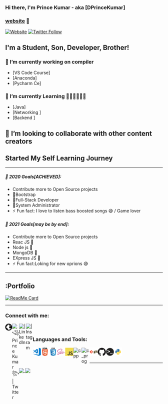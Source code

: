 ### Hi there, I'm Prince Kumar - aka [DPrinceKumar]
### [website] 👋

[![Website](https://img.shields.io/website?label=DPrinceKumar.com&style=for-the-badge&url=https://dprincekumar.github.io/MY-Portfolio/)](https://dprincekumar.github.io/MY-Portfolio/)
[![Twitter Follow](https://img.shields.io/twitter/follow/abtdprincekumar?color=1DA1F2&logo=twitter&style=for-the-badge)](https://twitter.com/abtdprincekumar)

## I'm a Student, Son, Developer, Brother!

### 🔭 I’m currently working on compiler
- [VS Code Course] 
- [Anaconda] 
- [Pycharm Ce]

### 🌱 I’m currently Learning 👨🏻‍💻👨🏻‍💻
- [Java] 
- [Networking ] 
- [Backend ]

## 👯 I’m looking to collaborate with other content creators

## Started My Self Learning Journey 
---
##### 🥅 2020 Goals[ACHIEVED]: 

- Contribute more to Open Source projects 
- 🎯Bootstrap 
- 🎯Full-Stack Developer 
- 🎯System Administrator
- ⚡ Fun fact: I love to listen bass boosted songs 😅 / Game lover 

##### 🥅 2021 Goals[may be by end]:
- Contribute more to Open Source projects 
- Reac JS 🎯
- Node js 🎯
- MongoDB 🎯
- EXpress JS 🎯
- ⚡ Fun fact:Loking for new oprions 😅
---
## :Portfolio

  [![ReadMe Card](https://github-readme-stats.vercel.app/api/pin/?username=DPrinceKumar&repo=MY-Portfolio&theme=radical)](https://github.com/DPrinceKumar/MY-Portfolio.git)

---

### Connect with me:

[<img align="left" alt="DPrinceKumar.com" width="22px" src="https://raw.githubusercontent.com/iconic/open-iconic/master/svg/globe.svg" />][website]
<!-- [<img align="left" alt=" | YouTube" width="22px" src="https://cdn.jsdelivr.net/npm/simple-icons@v3/icons/youtube.svg" />][youtube] -->
[<img align="left" alt="꧁Prince Kumar꧂ | Twitter" width="22px" src="https://cdn.jsdelivr.net/npm/simple-icons@v3/icons/twitter.svg" />][twitter]
[<img align="left" alt=" | LinkedIn" width="22px" src="https://cdn.jsdelivr.net/npm/simple-icons@v3/icons/linkedin.svg" />][linkedin]
[<img align="left" alt=" | Instagram" width="22px" src="https://cdn.jsdelivr.net/npm/simple-icons@v3/icons/instagram.svg" />][instagram]

<br />

### Languages and Tools:

<img align="left" alt="Visual Studio Code" width="26px" src="https://raw.githubusercontent.com/github/explore/80688e429a7d4ef2fca1e82350fe8e3517d3494d/topics/visual-studio-code/visual-studio-code.png" />

<img align="left" alt="HTML5" width="26px" src="https://raw.githubusercontent.com/github/explore/80688e429a7d4ef2fca1e82350fe8e3517d3494d/topics/html/html.png" />

<img align="left" alt="CSS3" width="26px" src="https://raw.githubusercontent.com/github/explore/80688e429a7d4ef2fca1e82350fe8e3517d3494d/topics/css/css.png" />

<img align="left" alt="Sass" width="26px" src="https://raw.githubusercontent.com/github/explore/80688e429a7d4ef2fca1e82350fe8e3517d3494d/topics/sass/sass.png" />

<img align="left" alt="JavaScript" width="26px" src="https://raw.githubusercontent.com/github/explore/80688e429a7d4ef2fca1e82350fe8e3517d3494d/topics/javascript/javascript.png" />

<img align="left" alt="cpp" width="26px" src="https://user-images.githubusercontent.com/11183158/43805223-f23c1250-9a6c-11e8-9677-a45e08df2d7c.png"/>

<img align="left" alt="c_prog" width="26px" src="https://img.icons8.com/color/96/000000/c-programming.png"/>

<img align="left" alt="Git" width="26px" src="https://raw.githubusercontent.com/github/explore/80688e429a7d4ef2fca1e82350fe8e3517d3494d/topics/git/git.png" />

<img align="left" alt="GitHub" width="26px" src="https://raw.githubusercontent.com/github/explore/78df643247d429f6cc873026c0622819ad797942/topics/github/github.png" />

<img align="left" alt="Terminal" width="26px" src="https://raw.githubusercontent.com/github/explore/80688e429a7d4ef2fca1e82350fe8e3517d3494d/topics/terminal/terminal.png" />

<img align="left" alt="c_prog" width="26px" src="https://raw.githubusercontent.com/github/explore/80688e429a7d4ef2fca1e82350fe8e3517d3494d/topics/python/python.png"/>

<br />
<br />

---

<a href="https://github.com/DPrinceKumar/">
  <img align="center" src="https://github-readme-stats.vercel.app/api/top-langs/?username=DPrinceKumar&layout=compact&theme=radical" />
</a>
<a href="https://github.com/DPrinceKumar/">
   <img align="center" src="https://github-readme-stats.vercel.app/api?username=DPrinceKumar&show_icons=true&theme=radical" />

</a>

<br/>

[website]: https://dprincekumar.github.io/MY-Portfolio/
[twitter]: https://twitter.com/abtdprincekumar
<!-- [youtube]: https://youtube.com/ -->
[instagram]: https://www.instagram.com/abtdprincekumar/
[linkedin]: https://www.linkedin.com/in/abtdprincekumar/
